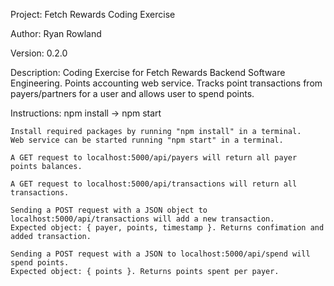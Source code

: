 Project: Fetch Rewards Coding Exercise

Author: Ryan Rowland

Version: 0.2.0

Description: 
    Coding Exercise for Fetch Rewards Backend Software Engineering. Points accounting web service. 
    Tracks point transactions from payers/partners for a user and allows user to spend points.
    
Instructions:
    npm install ->
    npm start

    Install required packages by running "npm install" in a terminal. 
    Web service can be started running "npm start" in a terminal. 
    
    A GET request to localhost:5000/api/payers will return all payer points balances.
    
    A GET request to localhost:5000/api/transactions will return all transactions.
    
    Sending a POST request with a JSON object to localhost:5000/api/transactions will add a new transaction.
    Expected object: { payer, points, timestamp }. Returns confimation and added transaction.

    Sending a POST request with a JSON to localhost:5000/api/spend will spend points.
    Expected object: { points }. Returns points spent per payer.
